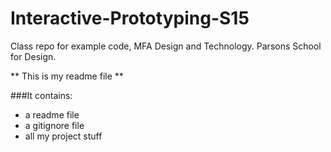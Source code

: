 # Interactive-Prototyping-S15
Class repo for example code, MFA Design and Technology. Parsons School for Design.

** This is my readme file **

###It contains:

* a readme file
* a gitignore file
* all my project stuff